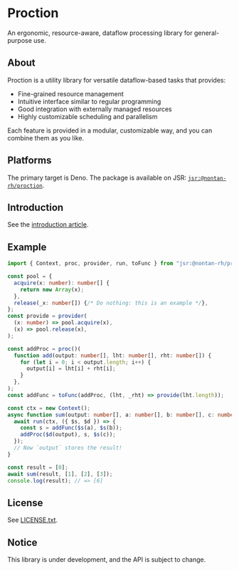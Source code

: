 # Proction

An ergonomic, resource-aware, dataflow processing library for general-purpose
use.

## About

Proction is a utility library for versatile dataflow-based tasks that provides:

- Fine-grained resource management
- Intuitive interface similar to regular programming
- Good integration with externally managed resources
- Highly customizable scheduling and parallelism

Each feature is provided in a modular, customizable way, and you can combine
them as you like.

## Platforms

The primary target is Deno. The package is available on JSR:
[`jsr:@nontan-rh/proction`](https://jsr.io/@nontan-rh/proction).

## Introduction

See the [introduction article](docs/introduction.md).

## Example

```ts
import { Context, proc, provider, run, toFunc } from "jsr:@nontan-rh/proction";

const pool = {
  acquire(x: number): number[] {
    return new Array(x);
  },
  release(_x: number[]) {/* Do nothing: this is an example */},
};
const provide = provider(
  (x: number) => pool.acquire(x),
  (x) => pool.release(x),
);

const addProc = proc()(
  function add(output: number[], lht: number[], rht: number[]) {
    for (let i = 0; i < output.length; i++) {
      output[i] = lht[i] + rht[i];
    }
  },
);
const addFunc = toFunc(addProc, (lht, _rht) => provide(lht.length));

const ctx = new Context();
async function sum(output: number[], a: number[], b: number[], c: number[]) {
  await run(ctx, ({ $s, $d }) => {
    const s = addFunc($s(a), $s(b));
    addProc($d(output), s, $s(c));
  });
  // Now `output` stores the result!
}

const result = [0];
await sum(result, [1], [2], [3]);
console.log(result); // => [6]
```

## License

See [LICENSE.txt](LICENSE.txt).

## Notice

This library is under development, and the API is subject to change.
